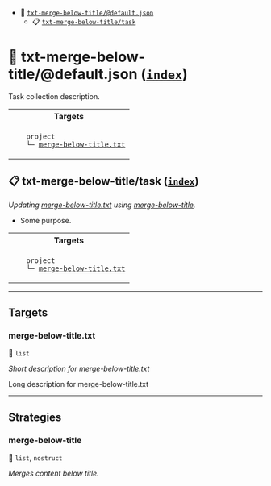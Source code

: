 - <a name="mock-plugin-task-idx-ref-txt-merge-below-titledefaultjson">:open_file_folder:</a> <a href="#mock-plugin-task-ref-txt-merge-below-titledefaultjson">`txt-merge-below-title/@default.json`</a>
  - <a name="mock-plugin-task-idx-ref-txt-merge-below-titletask">:clipboard:</a> <a href="#mock-plugin-task-ref-txt-merge-below-titletask">`txt-merge-below-title/task`</a>

# :open_file_folder: <a name="mock-plugin-task-ref-txt-merge-below-titledefaultjson">txt-merge-below-title/@default.json</a> (<a href="#mock-plugin-task-idx-ref-txt-merge-below-titledefaultjson">`index`</a>)

Task collection description.

<table>
  <tbody>
    <tr>
      <th>Targets</th>
    </tr>
    <tr>
      <td align="left" valign="top">
        <ul>
<code>project</code><br/>
<code>└─&nbsp;<a href="#mock-plugin-target-ref-merge-below-titletxt">merge-below-title.txt</a></code><br/>
        </ul>
      </td>
    </tr>
  </tbody>
</table>

## :clipboard: <a name="mock-plugin-task-ref-txt-merge-below-titletask">txt-merge-below-title/task</a> (<a href="#mock-plugin-task-idx-ref-txt-merge-below-titletask">`index`</a>)

_Updating <a href="#mock-plugin-target-ref-merge-below-titletxt">merge-below-title.txt</a> using <a href="#mock-plugin-strat-ref-merge-below-title">merge-below-title</a>._

- Some purpose.

<table>
  <tbody>
    <tr>
      <th>Targets</th>
    </tr>
    <tr>
      <td align="left" valign="top">
        <ul>
<code>project</code><br/>
<code>└─&nbsp;<a href="#mock-plugin-target-ref-merge-below-titletxt">merge-below-title.txt</a></code><br/>
        </ul>
      </td>
    </tr>
  </tbody>
</table>

------

## Targets

### <a name="mock-plugin-target-ref-merge-below-titletxt">merge-below-title.txt</a>  

:small_blue_diamond: `list`

*Short description for merge-below-title.txt*

Long description for merge-below-title.txt

------

## Strategies

### <a name="mock-plugin-strat-ref-merge-below-title">merge-below-title</a>  

:small_blue_diamond: `list`, `nostruct`

*Merges content below title.*


